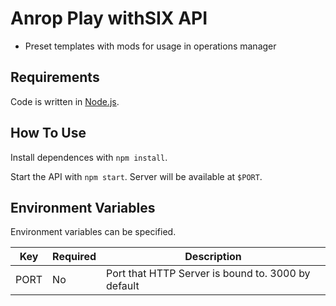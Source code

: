 # Anrop Play withSIX API

* Preset templates with mods for usage in operations manager

## Requirements

Code is written in [Node.js](https://nodejs.org/).

## How To Use

Install dependences with `npm install`.

Start the API with `npm start`.
Server will be available at `$PORT`.

## Environment Variables

Environment variables can be specified.

| Key | Required | Description |
| --- | -------- | ----------- |
| PORT | No | Port that HTTP Server is bound to. 3000 by default |
